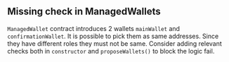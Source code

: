 ## Missing check in ManagedWallets
`ManagedWallet` contract introduces 2 wallets `mainWallet` and `confirmationWallet`. It is possible to pick them as same addresses. Since they have different roles they must not be same. Consider adding relevant checks both in `constructor` and `proposeWallets()` to block the logic fail.
